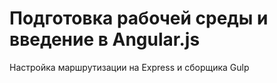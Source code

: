 # Подготовка рабочей среды и введение в Angular.js
Настройка маршрутизации на Express и сборщика Gulp
